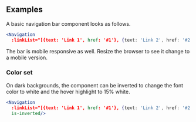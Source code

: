 ## Examples

A basic navigation bar component looks as follows.

```jsx { "props": { "className": "no-i18n" } }
<Navigation
  :linkList="[{text: 'Link 1', href: '#1'}, {text: 'Link 2', href: '#2'}]"/>
```

The bar is mobile responsive as well. Resize the browser to see it change to a 
mobile version.

### Color set

On dark backgrounds, the component can be inverted to change the font color to 
white and the hover highlight to 15% white. 

```jsx { "props": { "className": "no-i18n dark-background" } }
<Navigation
  :linkList="[{text: 'Link 1', href: '#1'}, {text: 'Link 2', href: '#2'}]"
  is-inverted/>
```

